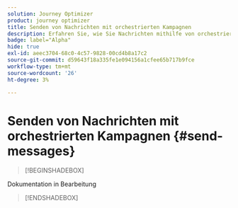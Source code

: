```yaml
---
solution: Journey Optimizer
product: journey optimizer
title: Senden von Nachrichten mit orchestrierten Kampagnen
description: Erfahren Sie, wie Sie Nachrichten mithilfe von orchestrierten Kampagnen mit Adobe Journey Optimizer senden.
badge: label="Alpha"
hide: true
exl-id: aeec3704-68c0-4c57-9828-00cd4b8a17c2
source-git-commit: d59643f18a335fe1e094156a1cfee65b717b9fce
workflow-type: tm+mt
source-wordcount: '26'
ht-degree: 3%

---
```


# Senden von Nachrichten mit orchestrierten Kampagnen {#send-messages}

>[!BEGINSHADEBOX]

Dokumentation in Bearbeitung

>[!ENDSHADEBOX]

<!--- done via channel activities:  link to the activities section
- sub-sections for each capability related to messages : experimentation, personalization, simulation, multilingue, ... with links to AJO docs sections for detailed information-->
